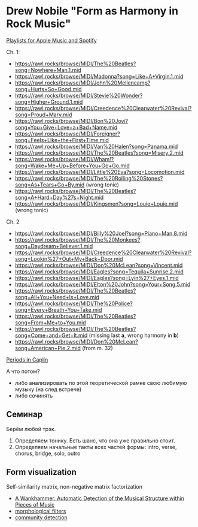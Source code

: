 # Drew Nobile "Form as Harmony in Rock Music"

[Playlists for Apple Music and Spotify](https://global.oup.com/us/companion.websites/9780190948368/ch1/)

Ch. 1:

- https://rawl.rocks/browse/MIDI/The%20Beatles?song=Nowhere+Man.1.mid
- https://rawl.rocks/browse/MIDI/Madonna?song=Like+A+Virgin.1.mid
- https://rawl.rocks/browse/MIDI/John%20Mellencamp?song=Hurts+So+Good.mid
- https://rawl.rocks/browse/MIDI/Stevie%20Wonder?song=Higher+Ground.1.mid
- https://rawl.rocks/browse/MIDI/Creedence%20Clearwater%20Revival?song=Proud+Mary.mid
- https://rawl.rocks/browse/MIDI/Bon%20Jovi?song=You+Give+Love+a+Bad+Name.mid
- https://rawl.rocks/browse/MIDI/Foreigner?song=Feels+Like+the+First+Time.mid
- https://rawl.rocks/browse/MIDI/Van%20Halen?song=Panama.mid 
- https://rawl.rocks/browse/MIDI/The%20Beatles?song=Misery.2.mid 
- https://rawl.rocks/browse/MIDI/Wham!?song=Wake+Me+Up+Before+You+Go+Go.mid
- https://rawl.rocks/browse/MIDI/Little%20Eva?song=Locomotion.mid
- https://rawl.rocks/browse/MIDI/The%20Rolling%20Stones?song=As+Tears+Go+By.mid (wrong tonic)
- https://rawl.rocks/browse/MIDI/The%20Beatles?song=A+Hard+Day%27s+Night.mid
- https://rawl.rocks/browse/MIDI/Kingsmen?song=Louie+Louie.mid (wrong tonic)

Ch. 2
- https://rawl.rocks/browse/MIDI/Billy%20Joel?song=Piano+Man.8.mid
- https://rawl.rocks/browse/MIDI/The%20Monkees?song=Daydream+Believer.1.mid
- https://rawl.rocks/browse/MIDI/Creedence%20Clearwater%20Revival?song=Lookin%27+Out+My+Back+Door.mid
- https://rawl.rocks/browse/MIDI/Don%20McLean?song=Vincent.mid
- https://rawl.rocks/browse/MIDI/Eagles?song=Tequila+Sunrise.2.mid
- https://rawl.rocks/browse/MIDI/Eagles?song=Lyin%27+Eyes.1.mid
- https://rawl.rocks/browse/MIDI/Elton%20John?song=Your+Song.5.mid
- https://rawl.rocks/browse/MIDI/The%20Beatles?song=All+You+Need+Is+Love.mid
- https://rawl.rocks/browse/MIDI/The%20Police?song=Every+Breath+You+Take.mid
- https://rawl.rocks/browse/MIDI/The%20Beatles?song=From+Me+to+You.mid
- https://rawl.rocks/browse/MIDI/The%20Beatles?song=Come+and+Get+It.mid (missing last **a**, wrong harmony in **b**)
- https://rawl.rocks/browse/MIDI/Don%20McLean?song=American+Pie.2.mid (from m. 32)

[Periods in Caplin](http://www.music.mcgill.ca/acf/example3-1.php)


А что потом?
- либо анализировать по этой теоретической рамке свою любимую музыку (на след встрече)
- либо сочинять
  

## Семинар

Берём любой трэк.

1. Определяем тонику. Есть шанс, что она уже правильно стоит. 
2. Определяем начальные такты всех частей формы: intro, verse, chorus, bridge, solo, outro




## Form visualization

Self-similarity matrix, non-negative matrix factorization
- [A Wankhammer. Automatic Detection of the Musical Structure within Pieces of Music](https://phaidra.kug.ac.at/detail/o:11129.pdf)
- [morphological filters](https://hal.science/hal-03641511/document)
- [community detection](https://livrepository.liverpool.ac.uk/3087081/1/Musical%20structure%20communities%20-%20ISMIR%20Transactions%20-%20Accepted%20Version.pdf)
